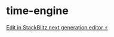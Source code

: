 # time-engine

[Edit in StackBlitz next generation editor ⚡️](https://stackblitz.com/~/github.com/Nitei/time-engine)